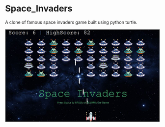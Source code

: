 # Space_Invaders
A clone of famous space invaders game built using python turtle.
<div>
  <img src="./code_output.JPG" alt="Code Output">
</div>
